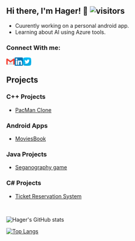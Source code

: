 ## Hi there, I'm Hager! 👋    ![visitors](https://visitor-badge.glitch.me/badge?page_id=${hagerosama}.${364040570})

-   Cuurently working on a personal android app.
-   Learning about AI using Azure tools.



### Connect With me:

[<img align="left" alt="hagerosama | email" width="22px" src="https://github.com/a7medayman6/a7medayman6/blob/master/Images/gmail.png" />](mailto:hagerosama47@gmail.com)
[<img align="left" alt="hagerosama | Linkedin" width="22px" src="https://github.com/a7medayman6/a7medayman6/blob/master/Images/linkedin.png" />](https://www.linkedin.com/in/hager-osama-7b37a0193/)
[<img align="left" alt="hagerosama | Twitter" width="22px" src="https://github.com/a7medayman6/a7medayman6/blob/master/Images/twitter.png"/>](https://twitter.com/hagerosama47)

 </br>


## Projects

### C++ Projects
  - [PacMan Clone](https://github.com/hagerosama/PacMan-with-impossible-mode)

### Android Apps
  - [MoviesBook](https://github.com/hagerosama/moviesbook)
  
### Java Projects
  - [Seganography game](https://github.com/hagerosama/SeganographyGame)
  
### C# Projects
  - [Ticket Reservation System](https://github.com/hagerosama/Halys-Circus)
  
 <br />
 
![Hager's GitHub stats](https://github-readme-stats.vercel.app/api?username=hagerosama&count_private=true&show_icons=true&theme=tokyonight)

[![Top Langs](https://github-readme-stats.vercel.app/api/top-langs/?username=hagerosama&layout=compact&theme=tokyonight)](https://github.com/hagerosama?tab=repositories)

